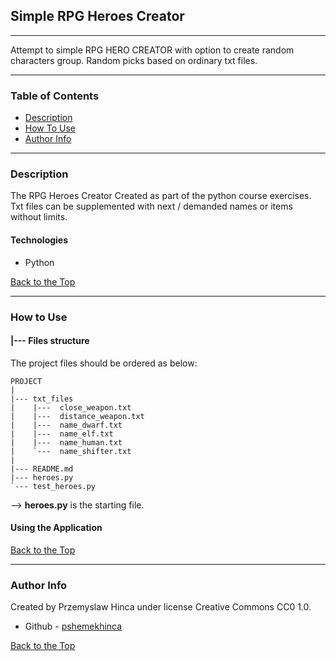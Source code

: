 ## Simple RPG Heroes Creator

---
Attempt to simple RPG HERO CREATOR with option to create random characters group. 
Random picks based on ordinary txt files.

---


### Table of Contents

- [Description](#description)
- [How To Use](#how-to-use)
- [Author Info](#author-info)

---

### Description

The RPG Heroes Creator Created as part of the python course exercises.
Txt files can be supplemented with next / demanded names or items without limits.

#### Technologies

- Python


  
[Back to the Top](#Simple-RPG-Heroes-Creator)

---

### How to Use

#### |--- Files structure

The project files should be ordered as below:


    
    PROJECT
    |
    |--- txt_files
    |    |---  close_weapon.txt
    |    |---  distance_weapon.txt
    |    |---  name_dwarf.txt
    |    |---  name_elf.txt
    |    |---  name_human.txt
    |    `---  name_shifter.txt
    |
    |--- README.md
    |--- heroes.py
    `--- test_heroes.py


--> **heroes.py** is the starting file. 

#### Using the Application



[Back to the Top](#Simple-RPG-Heroes-Creator)

---

### Author Info

Created by Przemyslaw Hinca under license Creative Commons CC0 1.0.


- Github - [pshemekhinca](https://github.com/pshemekhinca)

[Back to the Top](#Simple-RPG-Heroes-Creator)

